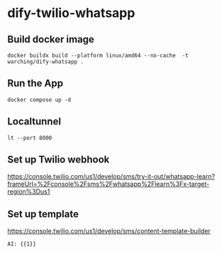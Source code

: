 # dify-twilio-whatsapp

## Build docker image

```
docker buildx build --platform linux/amd64 --no-cache  -t warching/dify-whatsapp .
```

## Run the App

```
docker compose up -d
```

## Localtunnel

```
lt --port 8000
```

## Set up Twilio webhook

https://console.twilio.com/us1/develop/sms/try-it-out/whatsapp-learn?frameUrl=%2Fconsole%2Fsms%2Fwhatsapp%2Flearn%3Fx-target-region%3Dus1

## Set up template

https://console.twilio.com/us1/develop/sms/content-template-builder

```
AI: {{1}}
```
